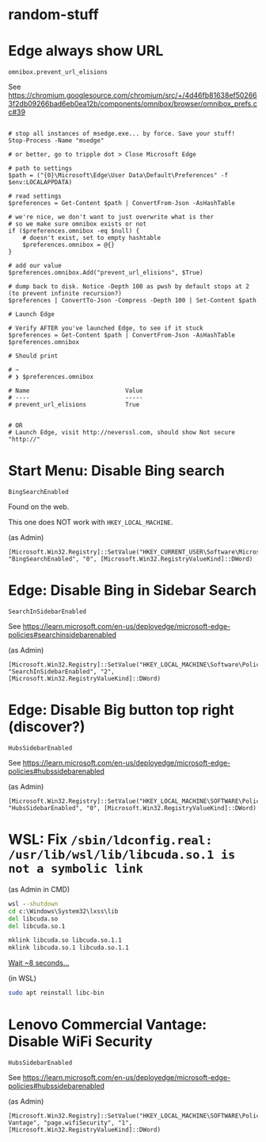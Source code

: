 # random-stuff

# Edge always show URL

`omnibox.prevent_url_elisions`

See https://chromium.googlesource.com/chromium/src/+/4d46fb81638ef502663f2db09266bad6eb0ea12b/components/omnibox/browser/omnibox_prefs.cc#39


```pwsh

# stop all instances of msedge.exe... by force. Save your stuff!
Stop-Process -Name "msedge"

# or better, go to tripple dot > Close Microsoft Edge 

# path to settings
$path = ("{0}\Microsoft\Edge\User Data\Default\Preferences" -f $env:LOCALAPPDATA)

# read settings
$preferences = Get-Content $path | ConvertFrom-Json -AsHashTable

# we're nice, we don't want to just overwrite what is ther
# so we make sure omnibox exists or not
if ($preferences.omnibox -eq $null) {
    # doesn't exist, set to empty hashtable
    $preferences.omnibox = @{}
}

# add our value
$preferences.omnibox.Add("prevent_url_elisions", $True)

# dump back to disk. Notice -Depth 100 as pwsh by default stops at 2 (to prevent infinite recursion?)
$preferences | ConvertTo-Json -Compress -Depth 100 | Set-Content $path

# Launch Edge

# Verify AFTER you've launched Edge, to see if it stuck
$preferences = Get-Content $path | ConvertFrom-Json -AsHashTable
$preferences.omnibox

# Should print

# ~
# ❯ $preferences.omnibox

# Name                           Value
# ----                           -----
# prevent_url_elisions           True


# OR
# Launch Edge, visit http://neverssl.com, should show Not secure "http://"
```

# Start Menu: Disable Bing search

`BingSearchEnabled`

Found on the web.

This one does NOT work with `HKEY_LOCAL_MACHINE`.

(as Admin)
```pwsh
[Microsoft.Win32.Registry]::SetValue("HKEY_CURRENT_USER\Software\Microsoft\Windows\CurrentVersion\Search", "BingSearchEnabled", "0", [Microsoft.Win32.RegistryValueKind]::DWord)
```

# Edge: Disable Bing in Sidebar Search

`SearchInSidebarEnabled`

See https://learn.microsoft.com/en-us/deployedge/microsoft-edge-policies#searchinsidebarenabled

(as Admin)
```pwsh
[Microsoft.Win32.Registry]::SetValue("HKEY_LOCAL_MACHINE\Software\Policies\Microsoft\Edge", "SearchInSidebarEnabled", "2", [Microsoft.Win32.RegistryValueKind]::DWord)
```

# Edge: Disable Big button top right (discover?)

`HubsSidebarEnabled`

See https://learn.microsoft.com/en-us/deployedge/microsoft-edge-policies#hubssidebarenabled

(as Admin)
```pwsh
[Microsoft.Win32.Registry]::SetValue("HKEY_LOCAL_MACHINE\SOFTWARE\Policies\Microsoft\Edge", "HubsSidebarEnabled", "0", [Microsoft.Win32.RegistryValueKind]::DWord)
```

# WSL: Fix `/sbin/ldconfig.real: /usr/lib/wsl/lib/libcuda.so.1 is not a symbolic link`

(as Admin in CMD)
```cmd
wsl --shutdown
cd c:\Windows\System32\lxss\lib
del libcuda.so
del libcuda.so.1

mklink libcuda.so libcuda.so.1.1
mklink libcuda.so.1 libcuda.so.1.1
```

[Wait ~8 seconds...](https://learn.microsoft.com/en-us/windows/wsl/wsl-config#the-8-second-rule)

(in WSL)
```sh
sudo apt reinstall libc-bin
```

# Lenovo Commercial Vantage: Disable WiFi Security

`HubsSidebarEnabled`

See https://learn.microsoft.com/en-us/deployedge/microsoft-edge-policies#hubssidebarenabled

(as Admin)
```pwsh
[Microsoft.Win32.Registry]::SetValue("HKEY_LOCAL_MACHINE\SOFTWARE\Policies\Lenovo\Commercial Vantage", "page.wifiSecurity", "1", [Microsoft.Win32.RegistryValueKind]::DWord)
```

